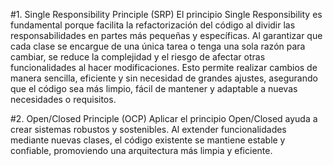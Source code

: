 #1. Single Responsibility Principle (SRP)
El principio Single Responsibility es fundamental porque facilita la refactorización del código al dividir las responsabilidades en partes más pequeñas y específicas. Al garantizar que cada clase se encargue de una única tarea o tenga una sola razón para cambiar, se reduce la complejidad y el riesgo de afectar otras funcionalidades al hacer modificaciones. Esto permite realizar cambios de manera sencilla, eficiente y sin necesidad de grandes ajustes, asegurando que el código sea más limpio, fácil de mantener y adaptable a nuevas necesidades o requisitos.

#2. Open/Closed Principle (OCP)
Aplicar el principio Open/Closed ayuda a crear sistemas robustos y sostenibles. Al extender funcionalidades mediante nuevas clases, el código existente se mantiene estable y confiable, promoviendo una arquitectura más limpia y eficiente.
